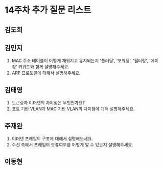 # 14주차 추가 질문 리스트

## 김도희


## 김민지
1. MAC 주소 테이블이 어떻게 채워지고 유지되는지 '플러딩', '포워딩', '필터링', '에이징' 키워드와 함께 설명해주세요.
2. ARP 프로토콜에 대해서 설명해주세요.

## 김태영
1. 토큰링과 이더넷의 차이점은 무엇인가요?
2. 포트 기반 VLAN과 MAC 기반 VLAN의 차이점에 대해 설명해주세요.


## 주재완
1. 이더넷 프레임의 구조에 대해서 설명해보세요.
2. 수신 측에서 프레임의 오류여부를 어떻게 알 수 있는지 설명해주세요.

## 이동현


